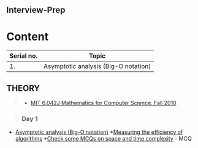 ## Interview-Prep

# Content

| Serial no.        | Topic     |
| ------------- |:-------------:|
| 1.    | Asymptotic analysis (Big-O notation) |


## THEORY
>  * [MIT 6.042J Mathematics for Computer Science, Fall 2010](https://www.youtube.com/playlist?list=PLB7540DEDD482705B)

> ### Day 1
 * [Asymptotic analysis (Big-O notation)](https://www.youtube.com/watch?v=V42FBiohc6c&list=PL2_aWCzGMAwI9HK8YPVBjElbLbI3ufctn)
 *[Measuring the efficiency of algorithms](https://www.iarcs.org.in/inoi/online-study-material/topics/efficiency.php)
 *[Check some MCQs on space and time complexity](https://discuss.codechef.com/t/multiple-choice-questions-related-to-testing-knowledge-about-time-and-space-complexity-of-a-program/17976) - MCQ 
 
 


